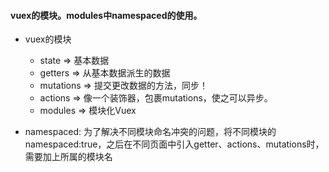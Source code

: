 
#### vuex的模块。modules中namespaced的使用。
- vuex的模块
  - state => 基本数据 
  - getters => 从基本数据派生的数据 
  - mutations => 提交更改数据的方法，同步！ 
  - actions => 像一个装饰器，包裹mutations，使之可以异步。 
  - modules => 模块化Vuex

- namespaced: 为了解决不同模块命名冲突的问题，将不同模块的namespaced:true，之后在不同页面中引入getter、actions、mutations时，需要加上所属的模块名

